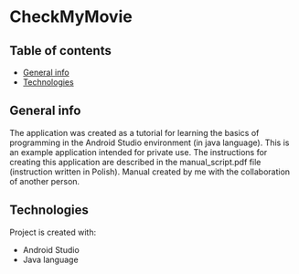 # CheckMyMovie

## Table of contents
* [General info](#general-info)
* [Technologies](#technologies)


## General info
The application was created as a tutorial for learning the basics of programming in the Android Studio environment (in java language). 
This is an example application intended for private use. The instructions for creating this application are described in the manual_script.pdf file (instruction written in Polish).
Manual created by me with the collaboration of another person.


## Technologies
Project is created with:
* Android Studio 
* Java language


